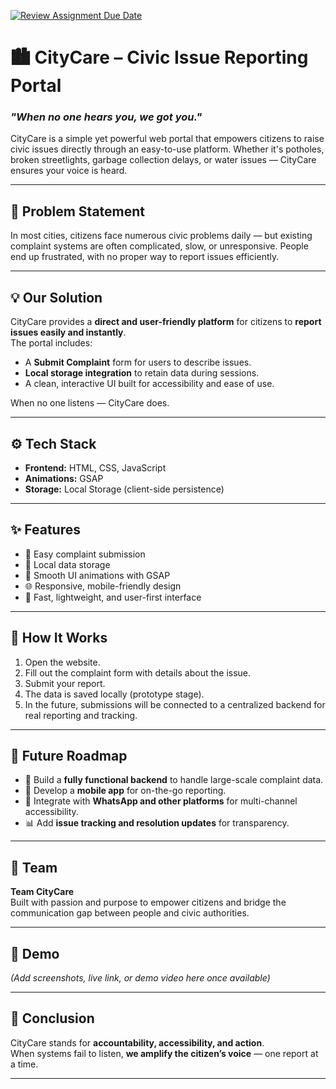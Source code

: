 [![Review Assignment Due Date](https://classroom.github.com/assets/deadline-readme-button-22041afd0340ce965d47ae6ef1cefeee28c7c493a6346c4f15d667ab976d596c.svg)](https://classroom.github.com/a/-4qwuWit)


# 🏙️ CityCare – Civic Issue Reporting Portal

### *"When no one hears you, we got you."*

CityCare is a simple yet powerful web portal that empowers citizens to raise civic issues directly through an easy-to-use platform. Whether it's potholes, broken streetlights, garbage collection delays, or water issues — CityCare ensures your voice is heard.

---

## 🚨 Problem Statement

In most cities, citizens face numerous civic problems daily — but existing complaint systems are often complicated, slow, or unresponsive. People end up frustrated, with no proper way to report issues efficiently.

---

## 💡 Our Solution

CityCare provides a **direct and user-friendly platform** for citizens to **report issues easily and instantly**.  
The portal includes:
- A **Submit Complaint** form for users to describe issues.
- **Local storage integration** to retain data during sessions.
- A clean, interactive UI built for accessibility and ease of use.

When no one listens — CityCare does.

---

## ⚙️ Tech Stack

- **Frontend:** HTML, CSS, JavaScript  
- **Animations:** GSAP  
- **Storage:** Local Storage (client-side persistence)

---

## ✨ Features

- 📝 Easy complaint submission  
- 💾 Local data storage  
- 🎨 Smooth UI animations with GSAP  
- 🌐 Responsive, mobile-friendly design  
- 🚀 Fast, lightweight, and user-first interface  

---

## 🧭 How It Works

1. Open the website.  
2. Fill out the complaint form with details about the issue.  
3. Submit your report.  
4. The data is saved locally (prototype stage).  
5. In the future, submissions will be connected to a centralized backend for real reporting and tracking.

---

## 🚀 Future Roadmap

- 🔧 Build a **fully functional backend** to handle large-scale complaint data.  
- 📱 Develop a **mobile app** for on-the-go reporting.  
- 💬 Integrate with **WhatsApp and other platforms** for multi-channel accessibility.  
- 📊 Add **issue tracking and resolution updates** for transparency.  

---

## 🧠 Team

**Team CityCare**  
Built with passion and purpose to empower citizens and bridge the communication gap between people and civic authorities.

---

## 📸 Demo

*(Add screenshots, live link, or demo video here once available)*

---

## 🏁 Conclusion

CityCare stands for **accountability, accessibility, and action**.  
When systems fail to listen, **we amplify the citizen’s voice** — one report at a time.

---